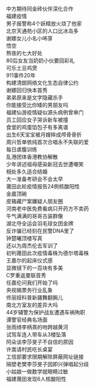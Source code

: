 中方期待同金砖伙伴深化合作  
福建疫情  
男子报警称4个妖精放火烧了他家  
北京天通苑小区的人口比冰岛多  
谢娜女儿小名小咘芽  
悟空  
熬夜的七大好处  
80后女友当奶奶小伙要回彩礼  
可乐土豆鸡煲  
911事件20年  
构建清朗网络文化生态自律公约  
谢娜回归快本首秀  
弟弟原来是文字隐藏杀手  
你能接受比你矮的男朋友吗  
福建仙游疫情疑似源头病例曾串门  
员工回应女子哭诉新车被撞  
食堂的鸡蛋馅包子有多离谱  
出生6天宝宝被月嫂摔成颅骨骨折  
周兴哲单依纯首次合唱永不失联的爱  
每日虐腹训练  
乱港团体香港教协解散  
少年讲述祖母感染新冠去世遭嘲笑  
相处多久适合结婚  
大一准备考研会不会太早  
莆田此轮疫情报告24例核酸阳性  
金晨顶碗  
皮箱藏尸案嫌疑人朋友圈  
河南老中医免费看病只开药方不卖药  
牛气满满的哥哥古装群像  
湖北夺全运会羽毛球女团金牌  
反诈骗已经刻在民警DNA里了  
钟楚曦顶楼写真  
还以为周杰伦去军训了  
初判莆田此次疫情毒株为德尔塔毒株  
王嘉尔的起床仪式感  
显微镜下的一百块有多美  
C罗重返曼联首秀  
任嘉伦问我们开始了吗  
央视揭票务行业乱象  
佟丽娅科普新疆舞翻腕儿  
南北方室友的差异大吗  
44岁辅警为保护战友遭遇车祸殉职  
谭警官经典名场面  
张雨绮李柄熹的吻跨越黄河  
试驾车连人带车从3楼坠落  
阿朵谈李莎旻子不自信的原因  
许嵩请村民吃长桌宴  
工信部要求限期解除屏蔽网址链接  
隔壁老樊李莎旻子因即兴弹唱起分歧  
小姑娘一做数学就眼睛过敏  
福建莆田发现6人核酸阳性  
